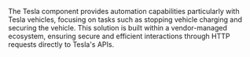 The Tesla component provides automation capabilities particularly with Tesla vehicles, focusing on tasks such as stopping vehicle charging and securing the vehicle. This solution is built within a vendor-managed ecosystem, ensuring secure and efficient interactions through HTTP requests directly to Tesla's APIs.
